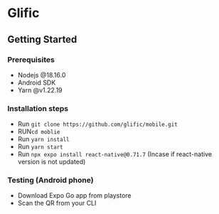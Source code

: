 # Glific

## Getting Started

### Prerequisites
* Nodejs @18.16.0
* Android SDK
* Yarn @v1.22.19

### Installation steps
- Run ``git clone https://github.com/glific/mobile.git`` 
- RUN``cd moblie``
- Run ``yarn install``
- Run ``yarn start``
- Run ``npx expo install react-native@0.71.7`` (Incase if react-native version is not updated)

### Testing (Android phone)

- Download Expo Go app from playstore
- Scan the QR from your CLI
